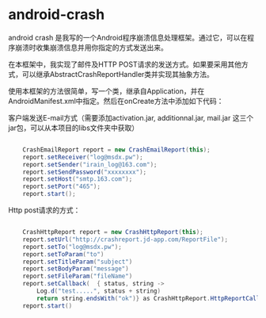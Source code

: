 android-crash
=============

android crash 是我写的一个Android程序崩溃信息处理框架。通过它，可以在程序崩溃时收集崩溃信息并用你指定的方式发送出来。

在本框架中，我实现了邮件及HTTP POST请求的发送方式。如果要采用其他方式，可以继承AbstractCrashReportHandler类并实现其抽象方法。

使用本框架的方法很简单，写一个类，继承自Application，并在AndroidManifest.xml中指定。然后在onCreate方法中添加如下代码：

客户端发送E-mail方式（需要添加activation.jar, additionnal.jar, mail.jar 这三个jar包，可以从本项目的libs文件夹中获取）

```java

    CrashEmailReport report = new CrashEmailReport(this);
    report.setReceiver("log@msdx.pw");
    report.setSender("irain_log@163.com");
    report.setSendPassword("xxxxxxxx");
    report.setHost("smtp.163.com");
    report.setPort("465");
    report.start();
```

Http post请求的方式：
```java

	CrashHttpReport report = new CrashHttpReport(this);
	report.setUrl("http://crashreport.jd-app.com/ReportFile");
	report.setTo("log@msdx.pw");
	report.setToParam("to")
	report.setTitleParam("subject")
	report.setBodyParam("message")
	report.setFileParam("fileName")
	report.setCallback(  { status, string ->
	    Log.d("test.....", status + string)
	    return string.endsWith("ok")} as CrashHttpReport.HttpReportCallback)
	report.start()
```
